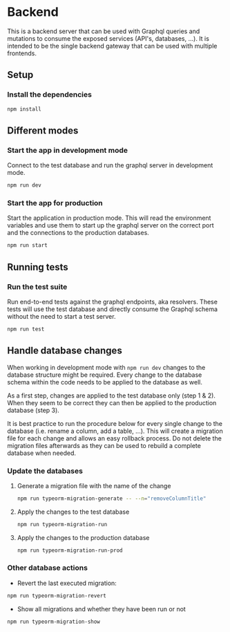 # Backend

This is a backend server that can be used with Graphql queries and mutations to consume the exposed services (API's, databases, ...). It is intended to be the single backend gateway that can be used with multiple frontends.

## Setup

### Install the dependencies
```bash
npm install
```

## Different modes

### Start the app in development mode

Connect to the test database and run the graphql server in development mode.

```bash
npm run dev
```

### Start the app for production

Start the application in production mode. This will read the environment variables and use them to start up the graphql server on the correct port and the connections to the production databases.

```bash
npm run start
```

## Running tests

### Run the test suite

Run end-to-end tests against the graphql endpoints, aka resolvers. These tests will use the test database and directly consume the Graphql schema without the need to start a test server.

```bash
npm run test
```

## Handle database changes

When working in development mode with `npm run dev` changes to the database structure might be required. Every change to the database schema within the code needs to be applied to the database as well. 

As a first step, changes are applied to the test database only (step 1 & 2). When they seem to be correct they can then be applied to the production database (step 3).

It is best practice to run the procedure below for every single change to the database (i.e. rename a column, add a table, ...). This will create a migration file for each change and allows an easy rollback process. Do not delete the migration files afterwards as they can be used to rebuild a complete database when needed.

### Update the databases

1. Generate a migration file with the name of the change

    ```bash
    npm run typeorm-migration-generate -- --n="removeColumnTitle"
    ```

2. Apply the changes to the test database

   ```bash
   npm run typeorm-migration-run
   ```

3. Apply the changes to the production database

   ```bash
   npm run typeorm-migration-run-prod
   ```

### Other database actions

- Revert the last executed migration:

```bash
npm run typeorm-migration-revert
```

- Show all migrations and whether they have been run or not

```bash
npm run typeorm-migration-show
```